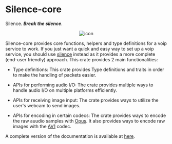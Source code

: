 # Silence-core
Silence. _**Break the silence**_.

<p align="center">
    <img src="https://cloud-4sav6hg60-hack-club-bot.vercel.app/0image.png" alt="icon">
</p>

Silence-core provides core functions, helpers and type definitions for a voip service to work.
If you just want a quick and easy way to set up a voip service, you should use [silence](https://crates.io/crates/silence) instead as it provides a more complete (end-user friendly) approach.
This crate provides 2 main functionalities:

* Type definitions:
This crate provides Type definitions and traits in order to make the handling of packets easier.

* APIs for performing audio I/O:
The crate provides multiple ways to handle audio I/O on multiple platforms efficiently.

* APIs for receiving image input:
The crate provides ways to utilize the user's webcam to send images.

* APIs for encoding in certain codecs:
The crate provides ways to encode the raw auudio samples with [Opus](https://opus-codec.org/). It also provides ways to encode raw images with the [AV1](https://en.wikipedia.org/wiki/AV1) codec.

A complete version of the documentation is available at [here](https://docs.rs/silence-core/latest).
